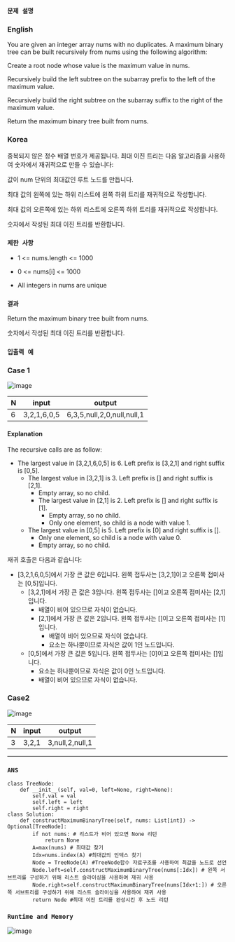 ### `문제 설명`

### English

You are given an integer array nums with no duplicates. A maximum binary tree can be built recursively from nums using the following algorithm:


Create a root node whose value is the maximum value in nums.


Recursively build the left subtree on the subarray prefix to the left of the maximum value.


Recursively build the right subtree on the subarray suffix to the right of the maximum value.


Return the maximum binary tree built from nums.

### Korea

중복되지 않은 정수 배열 번호가 제공됩니다. 최대 이진 트리는 다음 알고리즘을 사용하여 숫자에서 재귀적으로 만들 수 있습니다:


값이 num 단위의 최대값인 루트 노드를 만듭니다.


최대 값의 왼쪽에 있는 하위 리스트에 왼쪽 하위 트리를 재귀적으로 작성합니다.


최대 값의 오른쪽에 있는 하위 리스트에 오른쪽 하위 트리를 재귀적으로 작성합니다.


숫자에서 작성된 최대 이진 트리를 반환합니다.


### `제한 사항`

- 1 <= nums.length <= 1000

- 0 <= nums[i] <= 1000

- All integers in nums are unique


### `결과`

Return the maximum binary tree built from nums.

숫자에서 작성된 최대 이진 트리를 반환합니다.

### `입출력 예`

### Case 1

![image](https://user-images.githubusercontent.com/106041072/224467006-b756569a-d272-4f57-8d4b-8d53daca284b.png)

|N|input|output|
|---|---|---|
|6|3,2,1,6,0,5|6,3,5,null,2,0,null,null,1|

#### Explanation

The recursive calls are as follow:
- The largest value in [3,2,1,6,0,5] is 6. Left prefix is [3,2,1] and right suffix is [0,5].
    - The largest value in [3,2,1] is 3. Left prefix is [] and right suffix is [2,1].
        - Empty array, so no child.
        - The largest value in [2,1] is 2. Left prefix is [] and right suffix is [1].
            - Empty array, so no child.
            - Only one element, so child is a node with value 1.
    - The largest value in [0,5] is 5. Left prefix is [0] and right suffix is [].
        - Only one element, so child is a node with value 0.
        - Empty array, so no child.

재귀 호출은 다음과 같습니다:
- [3,2,1,6,0,5]에서 가장 큰 값은 6입니다. 왼쪽 접두사는 [3,2,1]이고 오른쪽 접미사는 [0,5]입니다.
  - [3,2,1]에서 가장 큰 값은 3입니다. 왼쪽 접두사는 []이고 오른쪽 접미사는 [2,1]입니다.
    - 배열이 비어 있으므로 자식이 없습니다.
    - [2,1]에서 가장 큰 값은 2입니다. 왼쪽 접두사는 []이고 오른쪽 접미사는 [1]입니다.
        - 배열이 비어 있으므로 자식이 없습니다.
        - 요소는 하나뿐이므로 자식은 값이 1인 노드입니다.
   - [0,5]에서 가장 큰 값은 5입니다. 왼쪽 접두사는 [0]이고 오른쪽 접미사는 []입니다.
      - 요소는 하나뿐이므로 자식은 값이 0인 노드입니다.
      - 배열이 비어 있으므로 자식이 없습니다.

### Case2

![image](https://user-images.githubusercontent.com/106041072/224467255-d85645e2-f96b-4b87-bc9b-d262cd133c24.png)

|N|input|output|
|---|---|---|
|3|3,2,1|3,null,2,null,1|
----

### `ANS`

```
class TreeNode:
    def __init__(self, val=0, left=None, right=None):
        self.val = val
        self.left = left
        self.right = right
class Solution:
    def constructMaximumBinaryTree(self, nums: List[int]) -> Optional[TreeNode]:
        if not nums: # 리스트가 비어 있으면 None 리턴
            return None
        A=max(nums) # 최대값 찾기
        Idx=nums.index(A) #최대값의 인덱스 찾기
        Node = TreeNode(A) #TreeNode함수 자료구조를 사용하여 최값을 노드로 선언
        Node.left=self.constructMaximumBinaryTree(nums[:Idx]) # 왼쪽 서브트리를 구성하기 위해 리스트 슬라이싱을 사용하여 재귀 사용
        Node.right=self.constructMaximumBinaryTree(nums[Idx+1:]) # 오른쪽 서브트리를 구성하기 위해 리스트 슬라이싱을 사용하여 재귀 사용
        return Node #최대 이진 트리를 완성시킨 후 노드 리턴

```

### `Runtime and Memory`

![image](https://user-images.githubusercontent.com/106041072/224474804-54393b93-73b2-4fec-a339-2f1eb6d3ebc2.png)



